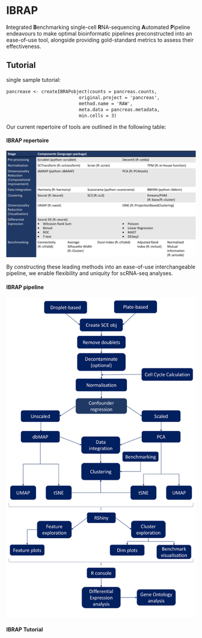 # IBRAP
 **I**ntegrated **B**enchmarking single-cell **R**NA-sequencing **A**utomated **P**ipeline endeavours to make optimal bioinformatic pipelines preconstructed into an ease-of-use tool, alongside providing gold-standard metrics to assess their effectiveness. 

## Tutorial

single sample tutorial:

```
pancrease <- createIBRAPobject(counts = pancreas.counts, 
                           original.project = 'pancreas', 
                           method.name = 'RAW', 
                           meta.data = pancreas.metadata, 
                           min.cells = 3)                           
```

Our current repertoire of tools are outlined in the following table:

#### IBRAP repertoire

![tool_table](/figures/IBRAP_table.png)

By constructing these leading methods into an ease-of-use interchangeable pipeline, we enable flexibility and uniquity for scRNA-seq analyses. 

#### IBRAP pipeline

![pipeline](/figures/IBRAP_schemata.png)

#### IBRAP Tutorial


